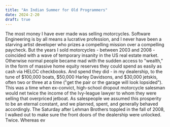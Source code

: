 ```yaml
---
title: "An Indian Summer for Old Programmers"
date: 2024-2-20
draft: true
---
```

The most money I have ever made was selling motorcycles. Software Engineering is by all means a lucrative profession, and I never have been a starving artist developer who prizes a compelling mission over a compelling paycheck. But the years I sold motorcycles - between 2003 and 2008 - coincided with a wave of temporary insanity in the US real estate market. Otherwise normal people became mad with the sudden access to "wealth," in the form of massive home equity reserves they could spend as easily as cash via HELOC checkbooks. And spend they did - in my dealership, to the tune of $100,000 boats, $50,000 Harley Davidsons, and $30,000 jetskis, often two or three at a time ("get the pair or the garage will look lopsided"). This was a time when ex-convict, high-school dropout motorcycle salesman would net twice the income of the Ivy-league lawyer to whom they were selling that overpriced jetboat. As salespeople we assumed this prosperity to be an eternal constant, and we planned, spent, and generally behaved accordingly. 
The Saturday after Lehman Brothers toppled in the fall of 2008, I walked out to make sure the front doors of the dealership were unlocked. Twice. Whereas ev
<!--stackedit_data:
eyJoaXN0b3J5IjpbOTA5NDk1MjYsLTIwMDY5MjA1OTgsMTYwMz
UxOTI1MiwyNjQ1MDQ0MzcsLTQ3MDI4MTI3MSwtMjA4ODc0NjYx
Ml19
-->